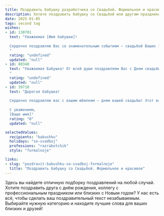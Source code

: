 ```yaml
---
title: Поздравить бабушку разработчика со Свадьбой. Формальное и красивое
description: Хотите поздравить бабушку со Свадьбой или другим праздником? Наш ИИ создаст незабываемое поздравление, а вы обязательно выделитесь среди других.  
date: 2025-01-05
tags: second tag
wishes:
- id: 130701
  text: "Уважаемая [Имя бабушки]!
  
  Сердечно поздравляю Вас со знаменательным событием — свадьбой Ваших [родственников]! Желаю молодожёнам крепкой любви, семейного благополучия и долгих лет счастливой совместной жизни. Пусть их путь будет наполнен радостью, взаимопониманием и поддержкой.  Пусть этот день останется в Вашей памяти как яркое и незабываемое воспоминание.  Будьте здоровы и счастливы!
  "
  rating: "undefined"
  updated: "null"
- id: 80348
  text: "Уважаемая Бабушка! От всей души поздравляем Вас с Днем свадьбы! Желаем Вам долгих лет счастливой совместной жизни, крепкого здоровья, благополучия и радости в каждом мгновении. Пусть Ваша любовь будет такой же яркой и сильной, как в день Вашего бракосочетания.
  "
  rating: "undefined"
  updated: "null"
- id: 39710
  text: "Дорогая бабушка!
  
  Сердечно поздравляю вас с вашим юбилеем — днем вашей свадьбы! Этот важный момент в жизни — символ любви, уважения и верности. Пусть каждый день вашего совместного пути будет наполнен радостью и теплом, словно ярким солнечным днем. Желаю вам здоровья, счастья и гармонии в ваших отношениях. Пусть ваша любовь крепчает с каждым годом, а воспоминания о светлых моментах согревают сердца.
  
  С уважением,
  [Ваше имя]"
  rating: "0"
  updated: "null"

selectedValues:
  recipients: "babushku"
  holidays: "so-svadboj"
  professions: "razrabotchik"
  style: "formalnoje"

links:
- slug: "pozdravit-babushku-so-svadboj-formalnoje"
  title: "Поздравить бабушку со Свадьбой. Формальное и красивое"
---
```


Здесь вы найдете отличную подборку поздравлений на любой случай. 
Хотите поздравить друга с днём рождения, коллегу с профессиональным праздником или близких с Новым годом? У нас есть всё, чтобы сделать ваш поздравительный текст незабываемым. Выбирайте нужную категорию и находите лучшие слова для ваших близких и друзей!
